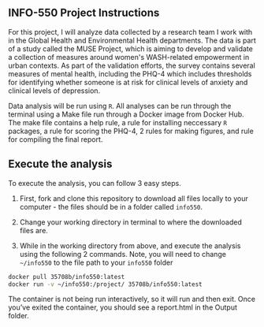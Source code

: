 ## INFO-550 Project Instructions

For this project, I will analyze data collected by a research team I work with in the Global Health and Environmental Health departments. The data is part of a study called the MUSE Project, which is aiming to develop and validate a collection of measures around women's WASH-related empowerment in urban contexts. As part of the validation efforts, the survey contains several measures of mental health, including the PHQ-4 which includes thresholds for identifying whether someone is at risk for clinical levels of anxiety and clinical levels of depression.

Data analysis will be run using `R`. All analyses can be run through the terminal using a Make file run through a Docker image from Docker Hub. The make file contains a help rule, a rule for installing neccessary `R` packages, a rule for scoring the PHQ-4, 2 rules for making figures, and rule for compiling the final report.

## Execute the analysis
To execute the analysis, you can follow 3 easy steps.

1. First, fork and clone this repository to download all files locally to your computer - the files should be in a folder called `info550`.

2. Change your working directory in terminal to where the downloaded files are.

3. While in the working directory from above, and execute the analysis using the following 2 commands. Note, you will need to change `~/info550` to the file path to your `info550` folder
``` bash
docker pull 35708b/info550:latest
docker run -v ~/info550:/project/ 35708b/info550:latest
```
The container is not being run interactively, so it will run and then exit. Once you’ve exited the container, you should see a report.html in the Output folder.
